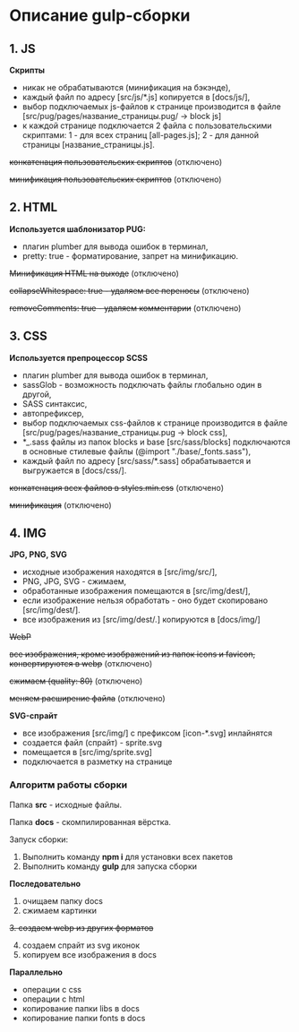 # Описание gulp-сборки

## 1. JS
**Скрипты**
  + никак не обрабатываются (минификация на бэкэнде),
  + каждый файл по адресу [src/js/*.js] копируется в [docs/js/],
  + выбор подключаемых js-файлов к странице производится в файле [src/pug/pages/название_страницы.pug/ -> block js]
  + к каждой странице подключается 2 файла с пользовательскими скриптами: 1 - для всех страниц [all-pages.js]; 2 - для данной страницы [название_страницы.js].

~~конкатенация пользовательских скриптов~~ (отключено)

~~минификация пользовательских скриптов~~ (отключено)

## 2. HTML
**Используется шаблонизатор PUG:**
  + плагин plumber для вывода ошибок в терминал,
  + pretty: true - форматирование, запрет на минификацию.

~~Минификация HTML на выходе~~ (отключено)

~~collapseWhitespace: true - удаляем все переносы~~ (отключено)

~~removeComments: true - удаляем комментарии~~ (отключено)

## 3. CSS
**Используется препроцессор SCSS**
  + плагин plumber для вывода ошибок в терминал,
  + sassGlob - возможность подключать файлы глобально один в другой,
  + SASS синтаксис,
  + автопрефиксер,
  + выбор подключаемых css-файлов к странице производится в файле [src/pug/pages/название_страницы.pug -> block css],
  + *_.sass файлы из папок blocks и base [src/sass/blocks] подключаются в основные стилевые файлы (@import "./base/_fonts.sass"),
  + каждый файл по адресу [src/sass/*.sass] обрабатывается и выгружается в [docs/css/].

~~конкатенация всех файлов в styles.min.css~~ (отключено)

~~минификация~~ (отключено)

## 4. IMG
**JPG, PNG, SVG**
  + исходные изображения находятся в [src/img/src/],
  + PNG, JPG, SVG - сжимаем,
  + обработанные изображения помещаются в [src/img/dest/],
  + если изображение нельзя обработать - оно будет скопировано [src/img/dest/].
  + все изображения из [src/img/dest/*.*] копируются в [docs/img/]

~~WebP~~

~~все изображения, кроме изображений из папок icons и favicon, конвертируются в webp~~ (отключено)

~~сжимаем (quality: 80)~~ (отключено)

~~меняем расширение файла~~ (отключено)

**SVG-спрайт**
  + все изображения [src/img/] с префиксом [icon-*.svg] инлайнятся
  + создается файл (спрайт) - sprite.svg
  + помещается в [src/img/sprite.svg]
  + подключается в разметку на странице

### Алгоритм работы сборки

Папка **src** - исходные файлы.

Папка **docs** - скомпилированная вёрстка.

Запуск сборки:
  1. Выполнить команду **npm i** для установки всех пакетов
  2. Выполнить команду **gulp** для запуска сборки

**Последовательно**
  1. очищаем папку docs
  2. сжимаем картинки

~~3. создаем webp из других форматов~~

  4. создаем спрайт из svg иконок
  5. копируем все изображения в docs
  
**Параллельно**

  + операции с css
  + операции с html
  + копирование папки libs в docs
  + копирование папки fonts в docs
